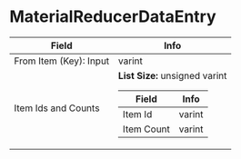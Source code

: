 # MaterialReducerDataEntry

<table><thead><tr><th>Field</th><th>Info</th></tr></thead><tbody>
<tr><td>From Item (Key): Input</td><td>varint</td></tr>
<tr><td>Item Ids and Counts</td><td><b>List Size:</b> unsigned varint
  <table><thead><tr><th>Field</th><th>Info</th></tr></thead><tbody>
  <tr><td>Item Id</td><td>varint</td></tr>
  <tr><td>Item Count</td><td>varint</td></tr>
  </tbody></table></td></tr>
</tbody></table>